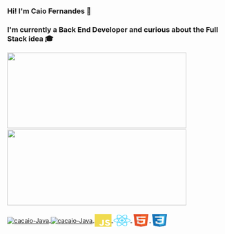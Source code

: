 ### Hi! I'm Caio Fernandes 👋 
### I'm currently a Back End Developer and curious about the Full Stack idea 🎓

<div style="display: flex" >
  <a href="https://github.com/cacaiol/">
  <img height="175em" width="415px" src="https://github-readme-stats.vercel.app/api?username=cacaiol&show_icons=true&theme=dark"/>   
  <img height="175em" width="415px" src="https://github-readme-stats.vercel.app/api/top-langs/?username=cacaiol&layout=compact&langs_count=16&theme=dark"/>
</div>


<div style="display: inline_block"><br>
  <img align="center" alt="cacaio-Java" height="30" width="40" src="https://icongr.am/devicon/java-original.svg?size=40&color=currentColor">
  <img align="center" alt="cacaio-Java" height="30" width="40" src="https://icongr.am/devicon/mysql-original-wordmark.svg?size=40&color=currentColor">
  <img align="center" alt="cacaio-Js" height="30" width="40" src="https://raw.githubusercontent.com/devicons/devicon/master/icons/javascript/javascript-plain.svg">
  <img align="center" alt="cacaio-React" height="30" width="40" src="https://raw.githubusercontent.com/devicons/devicon/master/icons/react/react-original.svg">
  <img align="center" alt="cacaio-HTML" height="30" width="40" src="https://raw.githubusercontent.com/devicons/devicon/master/icons/html5/html5-original.svg">
  <img align="center" alt="cacaio-CSS" height="30" width="40" src="https://raw.githubusercontent.com/devicons/devicon/master/icons/css3/css3-original.svg">
</div>

